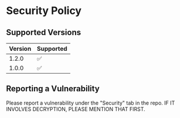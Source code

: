 # Security Policy

## Supported Versions

| Version | Supported          |
| ------- | ------------------ |
| 1.2.0   | :white_check_mark: |
| 1.0.0   | :white_check_mark: |

## Reporting a Vulnerability
Please report a vulnerability under the "Security" tab in the repo.
IF IT INVOLVES DECRYPTION, PLEASE MENTION THAT FIRST.

